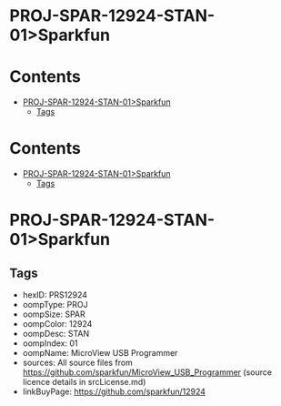 
PROJ-SPAR-12924-STAN-01>Sparkfun
================================

Contents
========

* [PROJ-SPAR-12924-STAN-01>Sparkfun](#proj-spar-12924-stan-01sparkfun)
	* [Tags](#tags)

Contents
========

* [PROJ-SPAR-12924-STAN-01>Sparkfun](#proj-spar-12924-stan-01sparkfun)
	* [Tags](#tags)

# PROJ-SPAR-12924-STAN-01>Sparkfun

## Tags

- hexID: PRS12924
- oompType: PROJ
- oompSize: SPAR
- oompColor: 12924
- oompDesc: STAN
- oompIndex: 01
- oompName: MicroView USB Programmer
- sources: All source files from https://github.com/sparkfun/MicroView_USB_Programmer (source licence details in srcLicense.md)
- linkBuyPage: https://github.com/sparkfun/12924
